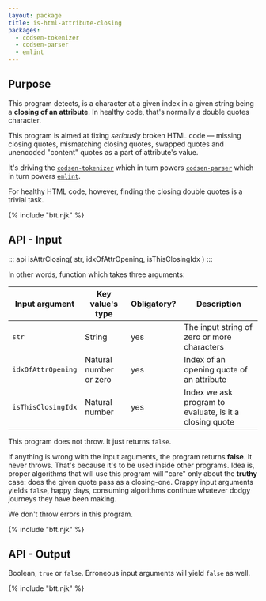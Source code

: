 ```yaml
---
layout: package
title: is-html-attribute-closing
packages:
  - codsen-tokenizer
  - codsen-parser
  - emlint
---
```


## Purpose

This program detects, is a character at a given index in a given string being a **closing of an attribute**. In healthy code, that's normally a double quotes character.

This program is aimed at fixing _seriously_ broken HTML code — missing closing quotes, mismatching closing quotes, swapped quotes and unencoded "content" quotes as a part of attribute's value.

It's driving the [`codsen-tokenizer`](/os/codsen-tokenizer/) which in turn powers [`codsen-parser`](/os/codsen-parser/) which in turn powers [`emlint`](/os/emlint/).

For healthy HTML code, however, finding the closing double quotes is a trivial task.

{% include "btt.njk" %}

## API - Input

::: api
isAttrClosing(
  str,
  idxOfAttrOpening,
  isThisClosingIdx
)
:::

In other words, function which takes three arguments:

| Input argument     | Key value's type       | Obligatory? | Description                                             |
| ------------------ | ---------------------- | ----------- | ------------------------------------------------------- |
| `str`              | String                 | yes         | The input string of zero or more characters             |
| `idxOfAttrOpening` | Natural number or zero | yes         | Index of an opening quote of an attribute               |
| `isThisClosingIdx` | Natural number         | yes         | Index we ask program to evaluate, is it a closing quote |

This program does not throw. It just returns `false`.

If anything is wrong with the input arguments, the program returns **false**. It never throws. That's because it's to be used inside other programs. Idea is, proper algorithms that will use this program will "care" only about the **truthy** case: does the given quote pass as a closing-one. Crappy input arguments yields `false`, happy days, consuming algorithms continue whatever dodgy journeys they have been making.

We don't throw errors in this program.

{% include "btt.njk" %}

## API - Output

Boolean, `true` or `false`. Erroneous input arguments will yield `false` as well.

{% include "btt.njk" %}
